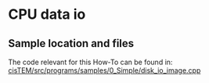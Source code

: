 # CPU data io


## Sample location and files

The code relevant for this How-To can be found in: [cisTEM/src/programs/samples/0_Simple/disk_io_image.cpp](https://github.com/bHimes/cisTEM_downstream_bah/blob/development/src/programs/samples/0_Simple/disk_io_image.cpp)
